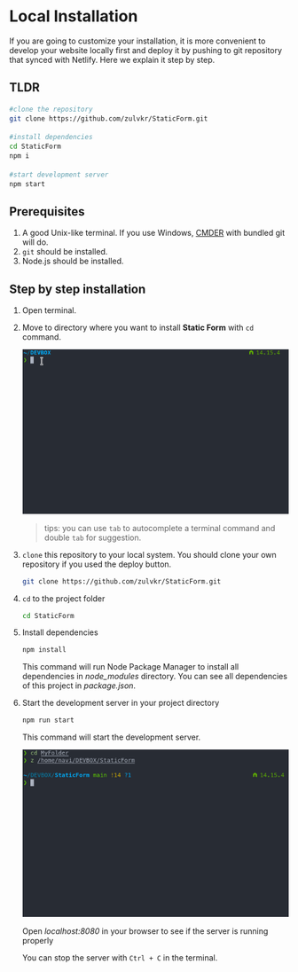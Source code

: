 # Local Installation

If you are going to customize your installation, it is more convenient to develop your website locally first and deploy it by pushing to git repository that synced with Netlify. Here we explain it step by step.

## TLDR

```bash
#clone the repository
git clone https://github.com/zulvkr/StaticForm.git

#install dependencies
cd StaticForm
npm i

#start development server
npm start
```

## Prerequisites

1. A good Unix-like terminal. If you use Windows, [CMDER](https://cmder.net/) with bundled git will do.
2. `git` should be installed.
3. Node.js should be installed.

## Step by step installation

1. Open terminal.
2. Move to directory where you want to install **Static Form** with `cd` command.

    ![cd image](_media/cd.gif)

    >tips: you can use `tab` to autocomplete a terminal command and double `tab` for suggestion.

3. `clone` this repository to your local system. You should clone your own repository if you used the deploy button.

    ```bash
    git clone https://github.com/zulvkr/StaticForm.git
    ```

4. `cd` to the project folder

    ```bash
    cd StaticForm
    ```

5. Install dependencies

    ```bash
    npm install
    ```

    This command will run Node Package Manager to install all dependencies in *node_modules* directory. You can see all dependencies of this project in *package.json*.

6. Start the development server in your project directory

    ```bash
    npm run start
    ```

    This command will start the development server.

    ![npm run start image](_media/start.gif)

    Open *localhost:8080* in your browser to see if the server is running properly

    You can stop the server with `Ctrl + C` in the terminal.
